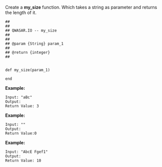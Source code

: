 Create a ****my_size**** function. Which takes a string as parameter and returns the length of it.

	##
	##
	## QWASAR.IO -- my_size
	##
	##
	## @param {String} param_1
	##
	## @return {integer}
	##
	
	
	def my_size(param_1)
	
	end

****Example:****

	Input: "aBc"
	Output: 
	Return Value: 3

****Example:****

	Input: ""
	Output: 
	Return Value:0

****Example:****

	Input: "AbcE Fgef1"
	Output: 
	Return Value: 10


